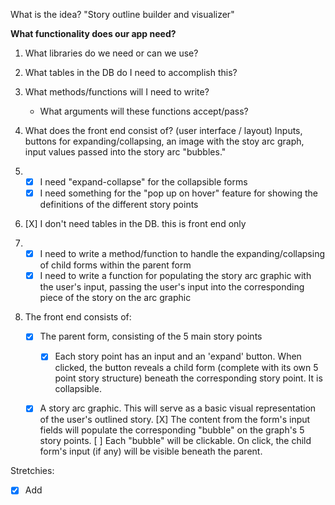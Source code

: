 What is the idea?
 "Story outline builder and visualizer"

**What functionality does our app need?**
1. What libraries do we need or can we use?
2. What tables in the DB do I need to accomplish this?
3. What methods/functions will I need to write?
	- What arguments will these functions accept/pass?
4. What does the front end consist of? (user interface / layout)
  Inputs, buttons for expanding/collapsing, an image with the stoy arc graph, input values passed into the story arc "bubbles."

1. - [X] I need "expand-collapse" for the collapsible forms
   - [X] I need something for the "pop up on hover" feature for showing the definitions of the different story points

2. [X] I don't need tables in the DB. this is front end only

3. - [X] I need to write a method/function to handle the expanding/collapsing of child forms within the parent form
   - [X] I need to write a function for populating the story arc graphic with the user's input,
           passing the user's input into the corresponding piece of the story on the arc graphic

4. The front end consists of:
    - [X] The parent form, consisting of the 5 main story points
      - [X] Each story point has an input and an 'expand' button. When clicked, the button reveals a child form (complete with its own 5 point story
        structure) beneath the corresponding story point. It is collapsible.
    - [X] A story arc graphic. This will serve as a basic visual representation of the user's outlined story.
          [X] The content from the form's input fields will populate the corresponding "bubble" on the graph's 5 story points.
          [ ] Each "bubble" will be clickable. On click, the child form's input (if any) will be visible beneath the parent.


Stretchies:

  - [x] Add <title> to your app so that it doesn't show "React app"
  - [x] Add / create a favicon so that it doesn't show the React logo
  - Persisting data to a db.json
  - [x] Better color scheme (not 0, 0, 0 flat black background)
  - [x] input placeholder text more readable color. (not flat grey)
  - [x] icon next to the title header


**Libraries/Tools** (it helps to have backup libraries for any given functionality)
BrowserRouter, useState
d
**Categorize your tech specs into 2 main categories: ESSENTIAL and NON-ESSENTIAL

ESSENTIAL means: what you need to demonstrate your concept.
eg:

NON-ESSENTIAL


**Categorize ESSENTIAL and NON-ESSENTIAL into DO KNOW and DON'T KNOW

DO KNOW(anything you've done end-to-end previously)
take these tasks and timebox them. Add a buffer of AT LEAST 50%.
- user authentication with devise (3h)
- deployment (90m)
- ticket model (1h)
- event model (2h)

DON'T KNOW(anything you haven't done 100%)
- 
- 
- 

**Isolate and Sandbox tasks from DON'T KNOW**




**AUTH/validation should be the last thing you do**

Or at least do it as late as possible.

Assume that at least 33% of your tasks will need to be split into their own subtasks.

Start project management process.